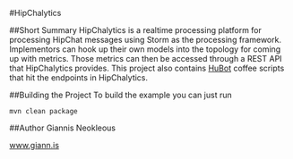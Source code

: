 #HipChalytics

##Short Summary
HipChalytics is a realtime processing platform for processing HipChat messages using Storm as the processing framework. Implementors can hook up their own models into the topology for coming up with metrics. Those metrics can then be accessed through a REST API that HipChalytics provides. This project also contains [HuBot](https://github.com/hipchat/hubot-hipchat) coffee scripts that hit the endpoints in HipChalytics.

##Building the Project
To build the example you can just run

`mvn clean package`

##Author
Giannis Neokleous

www.giann.is
